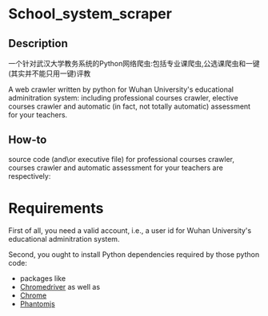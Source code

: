 # School_system_scraper

## Description
一个针对武汉大学教务系统的Python网络爬虫:包括专业课爬虫,公选课爬虫和一键(其实并不能只用一键)评教

A web crawler written by python for Wuhan University's educational adminitration system: including professional courses crawler, elective courses crawler and automatic (in fact, not totally automatic) assessment for your teachers.

## How-to
source code (and\or executive file) for professional courses crawler, courses crawler and automatic assessment for your teachers are respectively:

# Requirements
First of all, you need a valid account, i.e., a user id for Wuhan University's educational adminitration system.

Second, you ought to install Python dependencies required by those python code:
* packages like 
* [Chromedriver](https://sites.google.com/a/chromium.org/chromedriver/downloads) as well as 
* [Chrome](https://www.google.com/chrome/browser/desktop/index.html)
* [Phantomjs](http://phantomjs.org/download.html)
